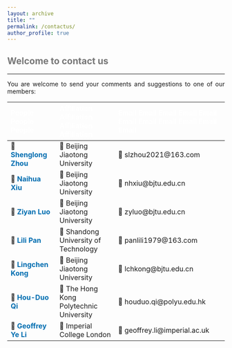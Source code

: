 ```yaml
---
layout: archive
title: ""   
permalink: /contactus/
author_profile: true
---
```


<style>
a:link {
  text-decoration: none;
}

a:visited {
  text-decoration: none;
}

a:hover {
  text-decoration: underline;
}

a:active {
  text-decoration: underline;
}
</style>


##  <span style="color:#777777"> Welcome to contact us </span> 
---
 
<div style="text-align:justify">  
You are welcome to send your comments and suggestions to one of our members:
</div>
      
<!--| People |  Affiliation  |  Email  |-->

| <span style="color:#ffffff"> People  People People</span> &nbsp; |<span style="color:#ffffff"> Affiliation Affiliation Affiliation Affiliation</span>| <span style="color:#ffffff"> Email Email Email Email Email Email Email Email Email  Email Email </span>|
| :---   |   :---       |  :--- |
|👨 <a style="font-size: 16px; font-weight: bold;color:#006DB0" href="https://shenglongzhou.github.io/" target="_blank"> Shenglong Zhou</a> | 🏫 Beijing Jiaotong University  | 📧 slzhou2021@163.com |
|👨 <a style="font-size: 16px; font-weight: bold;color:#006DB0" href="https://faculty.bjtu.edu.cn/6336/" target="_blank"> Naihua Xiu</a> | 🏫 Beijing Jiaotong University | 📧 nhxiu@bjtu.edu.cn |
|👩 <a style="font-size: 16px; font-weight: bold;color:#006DB0" href="https://faculty.bjtu.edu.cn/8525/" target="_blank"> Ziyan Luo</a> | 🏫 Beijing Jiaotong University | 📧 zyluo@bjtu.edu.cn |
|👩 <a style="font-size: 16px; font-weight: bold;color:#006DB0" href="https://sci.sdut.edu.cn/_t832/2018/1129/c5856a253869/page.htm" target="_blank"> Lili Pan</a> | 🏫 Shandong University of Technology | 📧 panlili1979@163.com|
|👨 <a style="font-size: 16px; font-weight: bold;color:#006DB0" href="https://faculty.bjtu.edu.cn/8316/" target="_blank"> Lingchen Kong</a> | 🏫 Beijing Jiaotong University | 📧 lchkong@bjtu.edu.cn |
|👨 <a style="font-size: 16px; font-weight: bold;color:#006DB0" href="https://www.polyu.edu.hk/ama/profile/hdqi/hdqi.html" target="_blank"> Hou-Duo Qi</a> | 🏫 The Hong Kong Polytechnic University | 📧 houduo.qi@polyu.edu.hk |
|👨<a style="font-size: 16px; font-weight: bold;color:#006DB0" href="https://profiles.imperial.ac.uk/geoffrey.li/" target="_blank"> Geoffrey Ye Li</a> | 🏫 Imperial College London | 📧 geoffrey.li@imperial.ac.uk |


<!--
- <a style="font-size: 16px; font-weight: bold;color:#006DB0" href="https://shenglongzhou.github.io/" target="_blank">Shenglong Zhou</a> - Beijing Jiaotong University, slzhou2021@163.com.
- <a style="font-size: 16px; font-weight: bold;color:#006DB0" href="https://faculty.bjtu.edu.cn/6336/" target="_blank">Naihua Xiu</a> -  Beijing Jiaotong University, nhxiu@bjtu.edu.cn.
- <a style="font-size: 16px; font-weight: bold;color:#006DB0" href="https://www.polyu.edu.hk/ama/profile/hdqi/hdqi.html" target="_blank">Hou-Duo Qi</a> - The Hong Kong Polytechnic University, houduo.qi@polyu.edu.hk.
- <a style="font-size: 16px; font-weight: bold;color:#006DB0" href="https://faculty.bjtu.edu.cn/8525/" target="_blank">Ziyan Luo</a> - Beijing Jiaotong University, zyluo@bjtu.edu.cn.
- <a style="font-size: 16px; font-weight: bold;color:#006DB0" href="https://sci.sdut.edu.cn/_t832/2018/1129/c5856a253869/page.htm" target="_blank">Lili Pan</a> - Shandong University of Technology,  panlili1979@163.com.
- <a style="font-size: 16px; font-weight: bold;color:#006DB0" href="https://faculty.bjtu.edu.cn/8316/" target="_blank">Lingchen Kong</a> - Beijing Jiaotong University, lchkong@bjtu.edu.cn.
- <a style="font-size: 16px; font-weight: bold;color:#006DB0" href="https://profiles.imperial.ac.uk/geoffrey.li/" target="_blank">Geoffrey Ye Li</a> - Imperial College London, geoffrey.li@imperial.ac.uk.


<p style="line-height: 2;"></p>

   <table border="2" width="0.5">
      <tr>
        <td style="width:2%" align="left"> <a style="font-size: 16px; font-weight: bold;color:#006DB0" href="https://shenglongzhou.github.io/" target="_blank"> Shenglong Zhou</a> </td>
        <td style="width:5%" align="left"> <span style="font-size: 17px"> Beijing Jiaotong University </span>  </td>
        <td style="width:5%" align="left"> <span style="font-size: 17px"> slzhou2021@163.com </span> </td> 
      </tr>
      <tr>
        <td style="width:2%" align="left"> <a style="font-size: 16px; font-weight: bold;color:#006DB0" href="https://faculty.bjtu.edu.cn/6336/" target="_blank"> Naihua Xiu</a> </td>
        <td style="width:5%" align="left"> <span style="font-size: 17px"> Beijing Jiaotong University </span> </td>
        <td style="width:5%" align="left"> <span style="font-size: 17px"> nhxiu@bjtu.edu.cn </span> </td> 
      </tr>
      <tr>
        <td style="width:2%" align="left"> <a style="font-size: 16px; font-weight: bold;color:#006DB0" href="https://www.polyu.edu.hk/ama/profile/hdqi/hdqi.html" target="_blank"> Hou-Duo Qi</a> </td>
        <td style="width:5%" align="left"> <span style="font-size: 17px"> The Hong Kong Polytechnic University </span> </td>
        <td style="width:5%" align="left"> <span style="font-size: 17px"> houduo.qi@polyu.edu.hk </span> </td> 
      </tr>
      <tr>
        <td style="width:2%" align="left"> <a style="font-size: 16px; font-weight: bold;color:#006DB0" href="https://faculty.bjtu.edu.cn/8525/" target="_blank"> Ziyan Luo</a> </td>
        <td style="width:5%" align="left"> <span style="font-size: 18px"> Beijing Jiaotong University </span> </td>
        <td style="width:5%" align="left"> <span style="font-size: 18px"> zyluo@bjtu.edu.cn </span> </td> 
       </tr>
       <tr>
        <td style="width:2%" align="left"> <a style="font-size: 16px; font-weight: bold;color:#006DB0" href="https://sci.sdut.edu.cn/_t832/2018/1129/c5856a253869/page.htm" target="_blank"> Lili Pan</a> </td>
        <td style="width:5%" align="left"> <span style="font-size: 17px"> Shandong University of Technology </span> </td>
        <td style="width:5%" align="left"> <span style="font-size: 17px"> panlili1979@163.com </span> </td> 
      </tr>
      <tr>
        <td style="width:2%" align="left"> <a style="font-size: 16px; font-weight: bold;color:#006DB0" href="https://faculty.bjtu.edu.cn/8316/" target="_blank"> Lingchen Kong</a> </td>
        <td style="width:5%" align="left"> <span style="font-size: 17px">  Beijing Jiaotong University </span> </td>
        <td style="width:5%" align="left"> <span style="font-size: 17px">  lchkong@bjtu.edu.cn </span> </td> 
      </tr>
      <tr>
        <td style="width:2%" align="left"> <a style="font-size: 16px; font-weight: bold;color:#006DB0" href="https://profiles.imperial.ac.uk/geoffrey.li/" target="_blank"> Geoffrey Ye Li</a> </td>
        <td style="width:5%" align="left"> <span style="font-size: 17px"> Imperial College London </span> </td>
        <td style="width:5%" align="left"> <span style="font-size: 17px"> geoffrey.li@imperial.ac.uk </span> </td> 
      </tr>
      </table> 
-->

